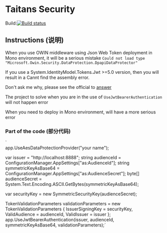 Taitans Security
================

Build:[![Build status](https://ci.appveyor.com/api/projects/status/m46qdo22qbu62hbu/branch/master?svg=true)](https://ci.appveyor.com/project/xielongjiang/security/branch/master)

## Instructions (说明)

When you use OWIN middleware using Json Web Token deployment in Mono environment, it will be a serious mistake  `Could not load type "Microsoft.Owin.Security.DataProtection.DpapiDataProtector"`

If you use a System.IdentityModel.Tokens.Jwt >=5.0 version, then you will result in a Cannt find the assembly error.

Don't ask me why, please see the official to [answer](https://github.com/AzureAD/azure-activedirectory-identitymodel-extensions-for-dotnet/issues/512#issuecomment-252789324)

The project to solve when you are in the use of `UseJwtBearerAuthentication` will not happen error

When you need to deploy in Mono environment, will have a more serious error

### Part of the code (部分代码)

`  
app.UseAesDataProtectionProvider("your name"); 

var issuer = "http://localhost:8888";
string audienceId = ConfigurationManager.AppSettings["as:AudienceId"];
string symmetricKeyAsBase64 = ConfigurationManager.AppSettings["as:AudienceSecret"];
byte[] audienceSecret = System.Text.Encoding.ASCII.GetBytes(symmetricKeyAsBase64);

var securityKey = new SymmetricSecurityKey(audienceSecret);

TokenValidationParameters validationParameters = new TokenValidationParameters
{
   IssuerSigningKey = securityKey,
   ValidAudience = audienceId,
   ValidIssuer = issuer
};
 app.UseJwtBearerAuthentication(issuer, audienceId, symmetricKeyAsBase64, validationParameters);`
